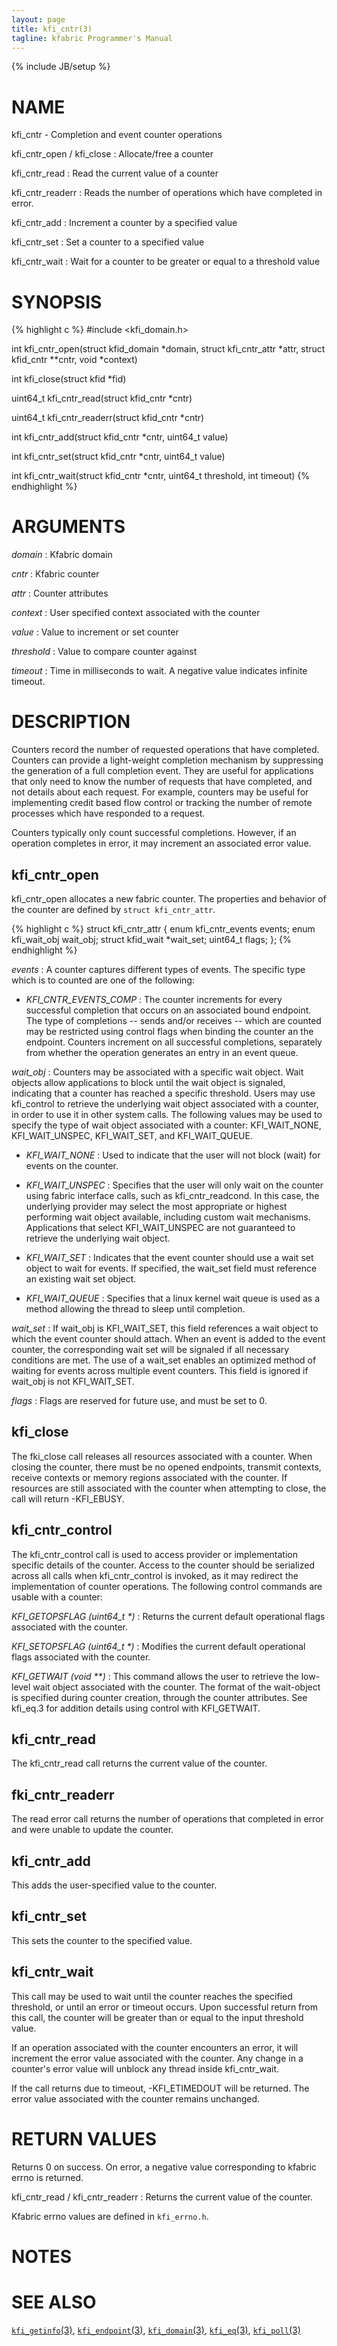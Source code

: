 ```yaml
---
layout: page
title: kfi_cntr(3)
tagline: kfabric Programmer's Manual
---
```

{% include JB/setup %}

# NAME

kfi_cntr \- Completion and event counter operations

kfi_cntr_open / kfi_close
: Allocate/free a counter

kfi_cntr_read
: Read the current value of a counter

kfi_cntr_readerr
: Reads the number of operations which have completed in error.

kfi_cntr_add
: Increment a counter by a specified value

kfi_cntr_set
: Set a counter to a specified value

kfi_cntr_wait
: Wait for a counter to be greater or equal to a threshold value

# SYNOPSIS

{% highlight c %}
#include <kfi_domain.h>

int
kfi_cntr_open(struct kfid_domain *domain, struct kfi_cntr_attr *attr,
	      struct kfid_cntr **cntr, void *context)

int
kfi_close(struct kfid *fid)

uint64_t
kfi_cntr_read(struct kfid_cntr *cntr)

uint64_t
kfi_cntr_readerr(struct kfid_cntr *cntr)

int
kfi_cntr_add(struct kfid_cntr *cntr, uint64_t value)

int
kfi_cntr_set(struct kfid_cntr *cntr, uint64_t value)

int
kfi_cntr_wait(struct kfid_cntr *cntr, uint64_t threshold, int timeout)
{% endhighlight %}

# ARGUMENTS

*domain*
: Kfabric domain

*cntr*
: Kfabric counter

*attr*
: Counter attributes

*context*
: User specified context associated with the counter

*value*
: Value to increment or set counter

*threshold*
: Value to compare counter against

*timeout*
: Time in milliseconds to wait.  A negative value indicates infinite
  timeout.

# DESCRIPTION

Counters record the number of requested operations that have
completed.  Counters can provide a light-weight completion mechanism
by suppressing the generation of a full completion event.  They are
useful for applications that only need to know the number of requests
that have completed, and not details about each request.  For example,
counters may be useful for implementing credit based flow control or
tracking the number of remote processes which have responded to a
request.

Counters typically only count successful completions.  However, if an
operation completes in error, it may increment an associated error
value.

## kfi_cntr_open

kfi_cntr_open allocates a new fabric counter.  The properties and
behavior of the counter are defined by `struct kfi_cntr_attr`.

{% highlight c %}
struct kfi_cntr_attr {
	enum kfi_cntr_events	events;
	enum kfi_wait_obj	wait_obj;
	struct kfid_wait	*wait_set;
	uint64_t		flags;
};
{% endhighlight %}

*events*
: A counter captures different types of events.  The specific type
  which is to counted are one of the following:

- *KFI_CNTR_EVENTS_COMP*
: The counter increments for every successful completion that occurs
  on an associated bound endpoint.  The type of completions -- sends
  and/or receives -- which are counted may be restricted using control
  flags when binding the counter an the endpoint.  Counters increment
  on all successful completions, separately from whether the operation
  generates an entry in an event queue.

*wait_obj*
: Counters may be associated with a specific wait object.  Wait
  objects allow applications to block until the wait object is
  signaled, indicating that a counter has reached a specific
  threshold.  Users may use kfi_control to retrieve the underlying wait
  object associated with a counter, in order to use it in other system
  calls.  The following values may be used to specify the type of wait
  object associated with a counter: KFI_WAIT_NONE, KFI_WAIT_UNSPEC,
  KFI_WAIT_SET, and KFI_WAIT_QUEUE.

- *KFI_WAIT_NONE*
: Used to indicate that the user will not block (wait) for events on
  the counter.

- *KFI_WAIT_UNSPEC*
: Specifies that the user will only wait on the counter using fabric
  interface calls, such as kfi_cntr_readcond.  In this case, the
  underlying provider may select the most appropriate or highest
  performing wait object available, including custom wait mechanisms.
  Applications that select KFI_WAIT_UNSPEC are not guaranteed to
  retrieve the underlying wait object.

- *KFI_WAIT_SET*
: Indicates that the event counter should use a wait set object to
  wait for events.  If specified, the wait_set field must reference an
  existing wait set object.

- *KFI_WAIT_QUEUE*
: Specifies that a linux kernel wait queue is used as a method
  allowing the thread to sleep until completion.

*wait_set*
: If wait_obj is KFI_WAIT_SET, this field references a wait object to
  which the event counter should attach.  When an event is added to
  the event counter, the corresponding wait set will be signaled if
  all necessary conditions are met.  The use of a wait_set enables an
  optimized method of waiting for events across multiple event
  counters.  This field is ignored if wait_obj is not KFI_WAIT_SET.

*flags*
: Flags are reserved for future use, and must be set to 0.

## kfi_close

The fki_close call releases all resources associated with a counter.  When
closing the counter, there must be no opened endpoints, transmit contexts,
receive contexts or memory regions associated with the counter.  If resources
are still associated with the counter when attempting to close, the call will
return -KFI_EBUSY.


## kfi_cntr_control

The kfi_cntr_control call is used to access provider or implementation
specific details of the counter.  Access to the counter should be
serialized across all calls when kfi_cntr_control is invoked, as it may
redirect the implementation of counter operations.  The following
control commands are usable with a counter:

*KFI_GETOPSFLAG (uint64_t \*)*
: Returns the current default operational flags associated with the counter.

*KFI_SETOPSFLAG (uint64_t \*)*
: Modifies the current default operational flags associated with the
  counter.

*KFI_GETWAIT (void \*\*)*
: This command allows the user to retrieve the low-level wait object
  associated with the counter.  The format of the wait-object is
  specified during counter creation, through the counter attributes.
  See kfi_eq.3 for addition details using control with KFI_GETWAIT.

## kfi_cntr_read

The kfi_cntr_read call returns the current value of the counter.

## fki_cntr_readerr

The read error call returns the number of operations that completed in
error and were unable to update the counter.

## kfi_cntr_add

This adds the user-specified value to the counter.

## kfi_cntr_set

This sets the counter to the specified value.

## kfi_cntr_wait

This call may be used to wait until the counter reaches the specified
threshold, or until an error or timeout occurs.  Upon successful
return from this call, the counter will be greater than or equal to
the input threshold value.

If an operation associated with the counter encounters an error, it
will increment the error value associated with the counter.  Any
change in a counter's error value will unblock any thread inside
kfi_cntr_wait.

If the call returns due to timeout, -KFI_ETIMEDOUT will be returned.
The error value associated with the counter remains unchanged.

# RETURN VALUES

Returns 0 on success.  On error, a negative value corresponding to
kfabric errno is returned.

kfi_cntr_read /  kfi_cntr_readerr
: Returns the current value of the counter.

Kfabric errno values are defined in
`kfi_errno.h`.

# NOTES


# SEE ALSO

[`kfi_getinfo`(3)](kfi_getinfo.3.html),
[`kfi_endpoint`(3)](kfi_endpoint.3.html),
[`kfi_domain`(3)](kfi_domain.3.html),
[`kfi_eq`(3)](kfi_eq.3.html),
[`kfi_poll`(3)](kfi_poll.3.html)
